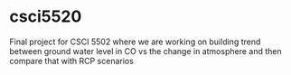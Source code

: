 # csci5520
Final project for CSCI 5502 where we are working on building trend between ground water level in CO vs the change in atmosphere and then compare that with RCP scenarios
